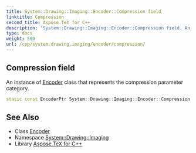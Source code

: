 ```yaml
---
title: System::Drawing::Imaging::Encoder::Compression field
linktitle: Compression
second_title: Aspose.TeX for C++
description: 'System::Drawing::Imaging::Encoder::Compression field. An instance of Encoder class that represents the compression parameter category in C++.'
type: docs
weight: 500
url: /cpp/system.drawing.imaging/encoder/compression/
---
```

## Compression field


An instance of [Encoder](../) class that represents the compression parameter category.

```cpp
static const EncoderPtr System::Drawing::Imaging::Encoder::Compression
```

## See Also

* Class [Encoder](../)
* Namespace [System::Drawing::Imaging](../../)
* Library [Aspose.TeX for C++](../../../)
